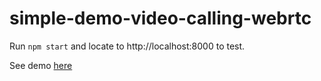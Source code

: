 # simple-demo-video-calling-webrtc

Run `npm start` and locate to http://localhost:8000 to test.

See demo [here](https://fathomless-fjord-54512.herokuapp.com/)
